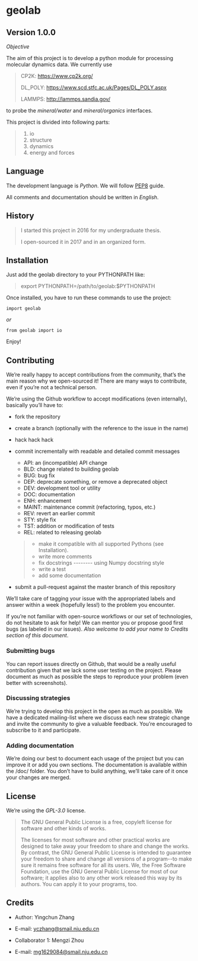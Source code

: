 # geolab

## Version 1.0.0

*Objective*

The aim of this project is to develop a python module for processing molecular 
dynamics data. We currently use
>   
>   CP2K: https://www.cp2k.org/
>   
>   DL_POLY: https://www.scd.stfc.ac.uk/Pages/DL_POLY.aspx
>   
>   LAMMPS: http://lammps.sandia.gov/
>   

to probe the *mineral/water* and *mineral/organics* interfaces.

This project is divided into following parts:

>   1. io
>   2. structure
>   3. dynamics
>   4. energy and forces

## Language

The development language is *Python*. We will follow [PEP8](https://www.python.org/dev/peps/pep-0008/) guide.

All comments and documentation should be written in *English*.

## History

> I started this project in 2016 for my undergraduate thesis.
> 
> I open-sourced it in 2017 and in an organized form.

## Installation

Just add the geolab directory to your PYTHONPATH like:
>   export PYTHONPATH=/path/to/geolab:$PYTHONPATH

Once installed, you have to run these commands to use the project:

	import geolab
	 
*or*
	 
	from geolab import io

Enjoy!

## Contributing

We’re really happy to accept contributions from the community, that’s the main reason why we open-sourced it! There are many ways to contribute, even if you’re not a technical person.

We’re using the Github workflow to accept modifications (even internally), basically you’ll have to:

* fork the repository
* create a branch (optionally with the reference to the issue in the name)
* hack hack hack
* commit incrementally with readable and detailed commit messages

    * API:    an (incompatible) API change
    * BLD:    change related to building geolab
    * BUG:    bug fix
    * DEP:    deprecate something, or remove a deprecated object
    * DEV:    development tool or utility
    * DOC:    documentation
    * ENH:    enhancement
    * MAINT:    maintenance commit (refactoring, typos, etc.)
    * REV:    revert an earlier commit
    * STY:    style fix
    * TST:    addition or modification of tests
    * REL:    related to releasing geolab
    >
	> * make it compatible with all supported Pythons (see Installation).
    > * write more comments
    > * fix docstrings -------- using Numpy docstring style
    > * write a test
    > * add some documentation

* submit a pull-request against the master branch of this repository

We’ll take care of tagging your issue with the appropriated labels and answer within a week (hopefully less!) to the problem you encounter.

If you’re not familiar with open-source workflows or our set of technologies, do not hesitate to ask for help! We can mentor you or propose good first bugs (as labeled in our issues). *Also welcome to add your name to Credits section of this document*.

### Submitting bugs

You can report issues directly on Github, that would be a really useful contribution given that we lack some user testing on the project. Please document as much as possible the steps to reproduce your problem (even better with screenshots).

### Discussing strategies

We’re trying to develop this project in the open as much as possible. We have a dedicated mailing-list where we discuss each new strategic change and invite the community to give a valuable feedback. You’re encouraged to subscribe to it and participate.

### Adding documentation

We’re doing our best to document each usage of the project but you can improve it or add you own sections. The documentation is available within the /doc/ folder. You don’t have to build anything, we’ll take care of it once your changes are merged.


## License

We’re using the *GPL-3.0* license.
> 
>   The GNU General Public License is a free, copyleft license for
> software and other kinds of works.
> 
>   The licenses for most software and other practical works are designed
> to take away your freedom to share and change the works.  By contrast,
> the GNU General Public License is intended to guarantee your freedom to
> share and change all versions of a program--to make sure it remains free
> software for all its users.  We, the Free Software Foundation, use the
> GNU General Public License for most of our software; it applies also to
> any other work released this way by its authors.  You can apply it to
> your programs, too.
> 

## Credits

* Author: Yingchun Zhang
* E-mail: yczhang@smail.nju.edu.cn

* Collaborator 1: Mengzi Zhou
* E-mail: mg1629084@smail.nju.edu.cn
